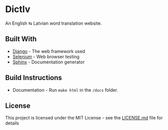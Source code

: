 # Dictlv
An English ⇆ Latvian word translation website.

## Built With

* [Django](https://www.djangoproject.com/) - The web framework used
* [Selenium](http://www.seleniumhq.org/) - Web browser testing
* [Sphinx](http://www.sphinx-doc.org/en/stable/) - Documentation generator

## Build Instructions

* Documentation - Run `make html` in the `/docs`
 folder.

## License

This project is licensed under the MIT License - see the [LICENSE.md](LICENSE.md) file for details
